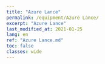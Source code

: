 ```yaml
---
title: "Azure Lance"
permalink: /equipment/Azure Lance/
excerpt: "Azure Lance"
last_modified_at: 2021-01-25
lang: en
ref: "Azure Lance.md"
toc: false
classes: wide
---
```


